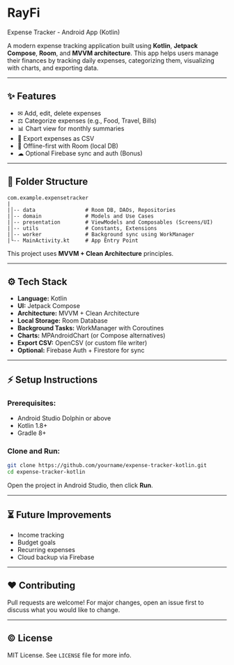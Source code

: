# RayFi

Expense Tracker - Android App (Kotlin)

A modern expense tracking application built using **Kotlin**, **Jetpack Compose**, **Room**, and **MVVM architecture**. This app helps users manage their finances by tracking daily expenses, categorizing them, visualizing with charts, and exporting data.

---

## ✨ Features

* ✉ Add, edit, delete expenses
* ⚖ Categorize expenses (e.g., Food, Travel, Bills)
* 📊 Chart view for monthly summaries
* 📃 Export expenses as CSV
* 📱 Offline-first with Room (local DB)
* ☁ Optional Firebase sync and auth (Bonus)

---

## 📁 Folder Structure

```
com.example.expensetracker
|
|│-- data                # Room DB, DAOs, Repositories
|│-- domain              # Models and Use Cases
|│-- presentation        # ViewModels and Composables (Screens/UI)
|│-- utils               # Constants, Extensions
|│-- worker              # Background sync using WorkManager
|└-- MainActivity.kt     # App Entry Point
```

This project uses **MVVM + Clean Architecture** principles.

---

## ⚙ Tech Stack

* **Language:** Kotlin
* **UI:** Jetpack Compose
* **Architecture:** MVVM + Clean Architecture
* **Local Storage:** Room Database
* **Background Tasks:** WorkManager with Coroutines
* **Charts:** MPAndroidChart (or Compose alternatives)
* **Export CSV:** OpenCSV (or custom file writer)
* **Optional:** Firebase Auth + Firestore for sync

---

## ⚡ Setup Instructions

### Prerequisites:

* Android Studio Dolphin or above
* Kotlin 1.8+
* Gradle 8+

### Clone and Run:

```bash
git clone https://github.com/yourname/expense-tracker-kotlin.git
cd expense-tracker-kotlin
```

Open the project in Android Studio, then click **Run**.

---

## ⏳ Future Improvements

* Income tracking
* Budget goals
* Recurring expenses
* Cloud backup via Firebase

---

## ❤ Contributing

Pull requests are welcome! For major changes, open an issue first to discuss what you would like to change.

---

## © License

MIT License. See `LICENSE` file for more info.

